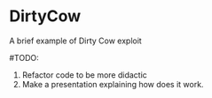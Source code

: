 # DirtyCow
A brief example of Dirty Cow exploit

#TODO:
  1. Refactor code to be more didactic
  2. Make a presentation explaining how does it work.
